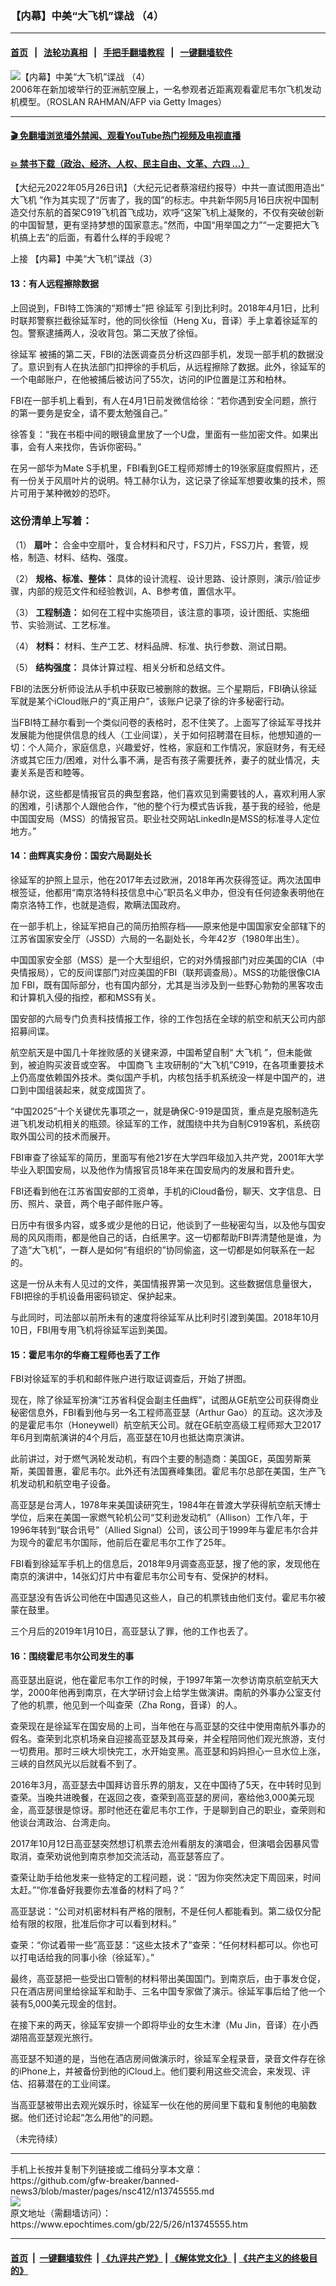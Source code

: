 ### 【内幕】中美“大飞机”谍战 （4）
------------------------

#### [首页](https://github.com/gfw-breaker/banned-news3/blob/master/README.md) &nbsp;&nbsp;|&nbsp;&nbsp; [法轮功真相](https://github.com/begood0513/basic/blob/master/README.md)  &nbsp;&nbsp;|&nbsp;&nbsp; [手把手翻墙教程](https://github.com/gfw-breaker/guides/wiki)  &nbsp;&nbsp;|&nbsp;&nbsp; [一键翻墙软件](https://github.com/gfw-breaker/nogfw/blob/master/README.md)  



<div><img alt="【内幕】中美“大飞机”谍战 （4）" class="attachment-djy_600_400 size-djy_600_400 wp-post-image" src="https://i.epochtimes.com/assets/uploads/2022/05/id13745556-158339-600x400.jpg"/>
<div class="caption">
 2006年在新加坡举行的亚洲航空展上，一名参观者近距离观看霍尼韦尔飞机发动机模型。（ROSLAN RAHMAN/AFP via Getty Images）
</div></div><hr/>

#### [ 🎬  免翻墙浏览墙外禁闻、观看YouTube热门视频及电视直播](https://github.com/gfw-breaker/HelloWorld)

#### [ 💥  禁书下载（政治、经济、人权、民主自由、文革、六四 ...）](https://github.com/gfw-breaker/books/blob/master/README.md)

<div><p>
 【大纪元2022年05月26日讯】（大纪元记者蔡溶纽约报导）中共一直试图用造出“
 <ok href="https://www.epochtimes.com/gb/tag/%E5%A4%A7%E9%A3%9E%E6%9C%BA.html">
  大飞机
 </ok>
 ”作为其实现了“厉害了，我的国”的标志。中共新华网5月16日庆祝中国制造交付东航的首架C919飞机首飞成功，欢呼“这架飞机上凝聚的，不仅有突破创新的中国智慧，更有坚持梦想的国家意志。”然而，中国“用举国之力”“一定要把大飞机搞上去”的后面，有着什么样的手段呢？
</p>
<p>
 上接
 <ok href="http://www.epochtimes.com/gb/22/5/23/n13743245.htm" rel="noopener noreferrer" target="_blank">
  【内幕】中美“大飞机”谍战（3）
 </ok>
</p>
<h4>
 13：有人远程擦除数据
</h4>
<p>
 上回说到，FBI特工饰演的“郑博士”把
 <ok href="https://www.epochtimes.com/gb/tag/%E5%BE%90%E5%BB%B6%E5%86%9B.html">
  徐延军
 </ok>
 引到比利时。2018年4月1日，比利时联邦警察拦截徐延军时，他的同伙徐恒（Heng Xu，音译）手上拿着徐延军的包。警察逮捕两人，没收背包。第二天放了徐恒。
</p>
<p>
 <ok href="https://www.epochtimes.com/gb/tag/%E5%BE%90%E5%BB%B6%E5%86%9B.html">
  徐延军
 </ok>
 被捕的第二天，FBI的法医调查员分析这四部手机，发现一部手机的数据没了。意识到有人在执法部门扣押徐的手机后，从远程擦除了数据。此外，徐延军的一个电邮账户，在他被捕后被访问了55次，访问的IP位置是江苏和柏林。
</p>
<p>
 FBI在一部手机上看到，有人在4月1日前发微信给徐：“若你遇到安全问题，旅行的第一要务是安全，请不要太勉强自己。”
</p>
<p>
 徐答复：“我在书柜中间的眼镜盒里放了一个U盘，里面有一些加密文件。如果出事，会有人来找你，告诉你密码。”
</p>
<p>
 在另一部华为Mate S手机里，FBI看到GE工程师郑博士的19张家庭度假照片，还有一份关于风扇叶片的说明。特工赫尔认为，这记录了徐延军想要收集的技术，照片可用于某种微妙的恐吓。
</p>
<h3>
 <strong>
  这份清单上写着：
 </strong>
</h3>
<p>
 （1）
 <strong>
  扇叶：
 </strong>
 合金中空扇叶，复合材料和尺寸，FS刀片，FSS刀片，套管，规格，制造、材料、结构、强度。
</p>
<p>
 （2）
 <strong>
  规格、标准、整体：
 </strong>
 具体的设计流程、设计思路、设计原则，演示/验证步骤，内部的规范文件和经验教训，A、B参考值，置信水平。
</p>
<p>
 （3）
 <strong>
  工程制造：
 </strong>
 如何在工程中实施项目，该注意的事项，设计图纸、实施细节、实验测试、工艺标准。
</p>
<p>
 （4）
 <strong>
  材料：
 </strong>
 材料、生产工艺、材料品牌、标准、执行参数、测试日期。
</p>
<p>
 （5）
 <strong>
  结构强度：
 </strong>
 具体计算过程、相关分析和总结文件。
</p>
<p>
 FBI的法医分析师设法从手机中获取已被删除的数据。三个星期后，FBI确认徐延军就是某个iCloud账户的“真正用户”，该账户记录了徐的许多秘密行动。
</p>
<p>
 当FBI特工赫尔看到一个类似问卷的表格时，忍不住笑了。上面写了徐延军寻找并发展能为他提供信息的线人（工业间谍），关于如何招聘潜在目标，他想知道的一切：个人简介，家庭信息，兴趣爱好，性格，家庭和工作情况，家庭财务，有无经济或其它压力/困难，对什么事不满，是否有孩子需要抚养，妻子的就业情况，夫妻关系是否和睦等。
</p>
<p>
 赫尔说，这些都是情报官员的典型套路，他们喜欢见到需要钱的人，喜欢利用人家的困难，引诱那个人跟他合作，“他的整个行为模式告诉我，基于我的经验，他是中国国安局（MSS）的情报官员。职业社交网站LinkedIn是MSS的标准寻人定位地方。”
</p>
<h4>
 14：曲辉真实身份：国安六局副处长
</h4>
<p>
 徐延军的护照上显示，他在2017年去过欧洲，2018年再次获得签证。两次法国申根签证，他都用“南京洛特科技信息中心”职员名义申办，但没有任何迹象表明他在南京洛特工作，也就是造假，欺瞒法国政府。
</p>
<p>
 在一部手机上，徐延军把自己的简历拍照存档——原来他是中国国家安全部辖下的江苏省国家安全厅（JSSD）六局的一名副处长，今年42岁（1980年出生）。
</p>
<p>
 中国国家安全部（MSS）是一个大型组织，它的对外情报部门对应美国的CIA（中央情报局），它的反间谍部门对应美国的FBI（联邦调查局）。MSS的功能很像CIA 加 FBI，既有国际部分，也有国内部分，尤其是当涉及到一些野心勃勃的黑客攻击和计算机入侵的指控，都和MSS有关。
</p>
<p>
 国安部的六局专门负责科技情报工作，徐的工作包括在全球的航空和航天公司内部招募间谍。
</p>
<p>
 航空航天是中国几十年挫败感的关键来源，中国希望自制“
 <ok href="https://www.epochtimes.com/gb/tag/%E5%A4%A7%E9%A3%9E%E6%9C%BA.html">
  大飞机
 </ok>
 ”，但未能做到，被迫购买波音或空客。
 <ok href="https://www.epochtimes.com/gb/tag/%E4%B8%AD%E5%9B%BD%E5%95%86%E9%A3%9E.html">
  中国商飞
 </ok>
 主攻研制的“大飞机”C919，在各项重要技术上仍高度依赖国外技术。类似国产手机，内核包括手机系统没一样是中国产的，进口到中国组装起来，就变成国货了。
</p>
<p>
 “中国2025”十个关键优先事项之一，就是确保C-919是国货，重点是克服制造先进飞机发动机相关的瓶颈。徐延军的工作，就围绕中共为自制C919客机，系统窃取外国公司的技术而展开。
</p>
<p>
 FBI审查了徐延军的简历，里面写有他21岁在大学四年级加入共产党，2001年大学毕业入职国安局，以及他作为情报官员18年来在国安局内的发展和晋升史。
</p>
<p>
 FBI还看到他在江苏省国安部的工资单，手机的iCloud备份，聊天、文字信息、日历、照片、录音，两个电子邮件账户等。
</p>
<p>
 日历中有很多内容，或多或少是他的日记，他谈到了一些秘密勾当，以及他与国安局的风风雨雨，都是他自己的话，白纸黑字。这一切都帮助FBI弄清楚他是谁，为了造“大飞机”，一群人是如何“有组织的”协同偷盗，这一切都是如何联系在一起的。
</p>
<p>
 这是一份从未有人见过的文件，美国情报界第一次见到。这些数据信息量很大，FBI把徐的手机设备用密码锁定、保护起来。
</p>
<p>
 与此同时，司法部以前所未有的速度将徐延军从比利时引渡到美国。2018年10月10日，FBI用专用飞机将徐延军运到美国。
</p>
<h4>
 15：霍尼韦尔的华裔工程师也丢了工作
</h4>
<p>
 FBI对徐延军的手机和邮件账户进行取证调查后，开始了拼图。
</p>
<p>
 现在，除了徐延军扮演“江苏省科促会副主任曲辉”，试图从GE航空公司获得商业秘密信息外，FBI看到他与另一名工程师高亚瑟（Arthur Gao）的互动。这次涉及的是霍尼韦尔（Honeywell）航空航天公司。就在GE航空高级工程师郑大卫2017年6月到南航演讲的4个月后，高亚瑟在10月也抵达南京演讲。
</p>
<p>
 此前讲过，对于燃气涡轮发动机，有四个主要的制造商：美国GE，英国劳斯莱斯，美国普惠，霍尼韦尔。此外还有法国赛峰集团。霍尼韦尔总部在美国，生产飞机发动机和航空电子设备。
</p>
<p>
 高亚瑟是台湾人，1978年来美国读研究生，1984年在普渡大学获得航空航天博士学位，后来在美国一家燃气轮机公司“艾利逊发动机”（Allison）工作八年，于1996年转到“联合讯号”（Allied Signal）公司，该公司于1999年与霍尼韦尔合并为现今的霍尼韦尔国际，他前后在霍尼韦尔工作了25年。
</p>
<p>
 FBI看到徐延军手机上的信息后，2018年9月调查高亚瑟，搜了他的家，发现他在南京的演讲中，14张幻灯片中有霍尼韦尔公司专有、受保护的材料。
</p>
<p>
 高亚瑟没有告诉公司他在中国遇见这些人，自己的机票钱由他们支付。霍尼韦尔被蒙在鼓里。
</p>
<p>
 三个月后的2019年1月10日，高亚瑟认了罪，他的工作也丢了。
</p>
<h4>
 16：围绕霍尼韦尔公司发生的事
</h4>
<p>
 高亚瑟出庭说，他在霍尼韦尔工作的时候，于1997年第一次参访南京航空航天大学，2000年他再到南京，在大学研讨会上给学生做演讲。南航的外事办公室支付了他的机票，他见到一个叫查荣（Zha Rong，音译）的人。
</p>
<p>
 查荣现在是徐延军在国安局的上司，当年他在与高亚瑟的交往中使用南航外事办的假名。查荣到北京机场亲自迎接高亚瑟及其母亲，并全程陪同他们观光旅游，支付一切费用。那时三峡大坝快完工，水开始变黑。高亚瑟和妈妈担心一旦水位上涨，三峡的自然风光以后就看不到了。
</p>
<p>
 2016年3月，高亚瑟去中国拜访音乐界的朋友，又在中国待了5天，在中转时见到查荣。当晚共进晚餐，在返回之夜，查荣到高亚瑟的房间，塞给他3,000美元现金，高亚瑟很是惊讶。那时他还在霍尼韦尔工作，于是聊到自己的职业，查荣则和他谈台湾政治、台湾走向。
</p>
<p>
 2017年10月12日高亚瑟突然想订机票去沧州看朋友的演唱会，但演唱会因暴风雪取消，查荣劝说他到南京参加交流活动，高亚瑟答应了。
</p>
<p>
 查荣让助手给他发来一些特定的工程问题，说：“因为你突然决定下周回来，时间太赶。”“你准备好我要你去准备的材料了吗？”
</p>
<p>
 高亚瑟说：“公司对机密材料有严格的限制，不是任何人都能看到。第二级仅分配给有限的权限，批准后你才可以看到材料。”
</p>
<p>
 查荣：“你试着带一些”高亚瑟：“这些太技术了”查荣：“任何材料都可以。你也可以打电话给我的同事小徐（徐延军）。”
</p>
<p>
 最终，高亚瑟把一些受出口管制的材料带出美国国门。到南京后，由于事发仓促，只在酒店房间里给徐延军和助手、三名中国专家做了演示。徐延军事后给了他一个装有5,000美元现金的信封。
</p>
<p>
 在接下来的两天，徐延军安排一个即将毕业的女生木津（Mu Jin，音译）在小西湖陪高亚瑟观光旅行。
</p>
<p>
 高亚瑟不知道的是，当他在酒店房间做演示时，徐延军全程录音，录音文件存在徐的iPhone上，并被备份到他的iCloud上。他们要利用这些交流会，来发现、评估、招募潜在的工业间谍。
</p>
<p>
 当高亚瑟被带出去观光娱乐时，徐延军一伙在他的房间里下载和复制他的电脑数据。他们还讨论起“怎么用他”的问题。
</p>
<p>
 （未完待续）
</p>
</div>
<hr/>
手机上长按并复制下列链接或二维码分享本文章：<br/>
https://github.com/gfw-breaker/banned-news3/blob/master/pages/nsc412/n13745555.md <br/>
<a href='https://github.com/gfw-breaker/banned-news3/blob/master/pages/nsc412/n13745555.md'><img src='https://github.com/gfw-breaker/banned-news3/blob/master/pages/nsc412/n13745555.md.png'/></a> <br/>
原文地址（需翻墙访问）：https://www.epochtimes.com/gb/22/5/26/n13745555.htm


------------------------
#### [首页](https://github.com/gfw-breaker/banned-news3/blob/master/README.md) &nbsp;|&nbsp; [一键翻墙软件](https://github.com/gfw-breaker/nogfw/blob/master/README.md) &nbsp;| [《九评共产党》](https://github.com/gfw-breaker/9ping.md/blob/master/README.md#九评之一评共产党是什么) | [《解体党文化》](https://github.com/gfw-breaker/jtdwh.md/blob/master/README.md) | [《共产主义的终极目的》](https://github.com/gfw-breaker/gczydzjmd.md/blob/master/README.md)


<img src='http://gfw-breaker.win/banned-news3/pages/nsc412/n13745555.md' width='0px' height='0px'/>